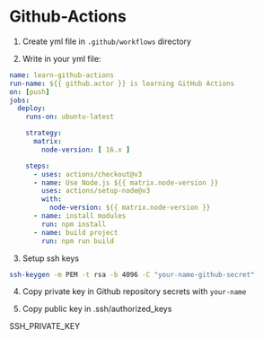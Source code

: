 # Github-Actions


1. Create yml file in ```.github/workflows``` directory 

2. Write in your yml file: 
```yaml
name: learn-github-actions
run-name: ${{ github.actor }} is learning GitHub Actions
on: [push]
jobs:
  deploy:
    runs-on: ubuntu-latest

    strategy:
      matrix: 
        node-version: [ 16.x ]

    steps:
      - uses: actions/checkout@v3
      - name: Use Node.js ${{ matrix.node-version }}
        uses: actions/setup-node@v3
        with:
          node-version: ${{ matrix.node-version }}
      - name: install modules
        run: npm install
      - name: build project 
        run: npm run build  
```

3. Setup ssh keys
```bash
ssh-keygen -m PEM -t rsa -b 4096 -C "your-name-github-secret"
```

4. Copy private key in Github repository secrets with ```your-name```

5. Copy public key in .ssh/authorized_keys 


SSH_PRIVATE_KEY